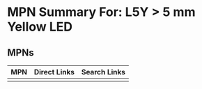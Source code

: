 



# MPN Summary For: L5Y > 5 mm Yellow LED

## MPNs
  

|MPN|Direct Links|Search Links|
| :--- | :--- | :--- |
||||
